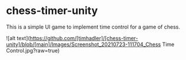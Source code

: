 # chess-timer-unity

This is a simple UI game to implement time control for a game of chess. 


![alt text](https://github.com/[timhadler]/[chess-timer-unity]/blob/[main]/Images/Screenshot_20210723-111704_Chess Time Control.jpg?raw=true) 
